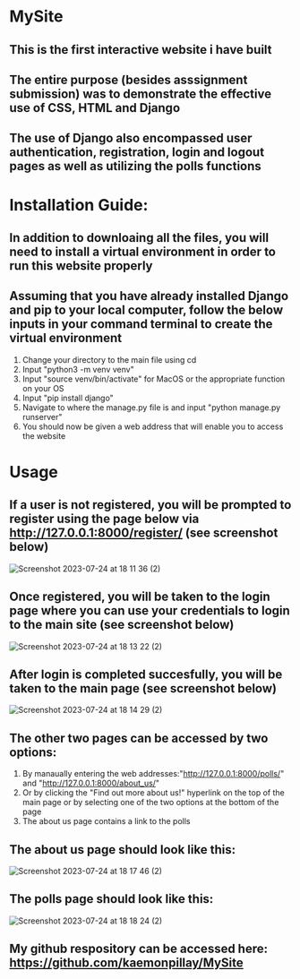 # MySite
## This is the first interactive website i have built

## The entire purpose (besides asssignment submission) was to demonstrate the effective use of CSS, HTML and Django 
## The use of Django also encompassed user authentication, registration, login and logout pages as well as utilizing the polls functions


# Installation Guide:
## In addition to downloaing all the files, you will need to install a virtual environment in order to run this website properly
## Assuming that you have already installed Django and pip to your local computer, follow the below inputs in your command terminal to create the virtual environment 
1. Change your directory to the main file using cd
2. Input "python3 -m venv venv"
3. Input "source venv/bin/activate" for MacOS or the appropriate function on your OS
4. Input "pip install django"
5. Navigate to where the manage.py file is and input "python manage.py runserver"
6. You should now be given a web address that will enable you to access the website

# Usage
## If a user is not registered, you will be prompted to register using the page below via http://127.0.0.1:8000/register/ (see screenshot below)
![Screenshot 2023-07-24 at 18 11 36 (2)](https://github.com/kaemonpillay/MySite/assets/139888793/e82f6cef-0e80-4cfd-9cb5-0d8448f882c2)

## Once registered, you will be taken to the login page where you can use your credentials to login to the main site (see screenshot below)
![Screenshot 2023-07-24 at 18 13 22 (2)](https://github.com/kaemonpillay/MySite/assets/139888793/643b95ca-5ecf-4861-b37e-76c4ea049418)

## After login is completed succesfully, you will be taken to the main page (see screenshot below)
![Screenshot 2023-07-24 at 18 14 29 (2)](https://github.com/kaemonpillay/MySite/assets/139888793/cc0333a0-3998-46c7-a845-5e5d8bdcecc0)

## The other two pages can be accessed by two options:
1. By manaually entering the web addresses:"http://127.0.0.1:8000/polls/" and "http://127.0.0.1:8000/about_us/"
2. Or by clicking the "Find out more about us!" hyperlink on the top of the main page or by selecting one of the two options at the bottom of the page
3. The about us page contains a link to the polls

## The about us page should look like this:
![Screenshot 2023-07-24 at 18 17 46 (2)](https://github.com/kaemonpillay/MySite/assets/139888793/eb60516e-8d2a-4777-ab88-3d43ddc2300f)

## The polls page should look like this:
![Screenshot 2023-07-24 at 18 18 24 (2)](https://github.com/kaemonpillay/MySite/assets/139888793/6b30feb1-8987-4979-a98e-b04d63bc60d1)

## My github respository can be accessed here: https://github.com/kaemonpillay/MySite



